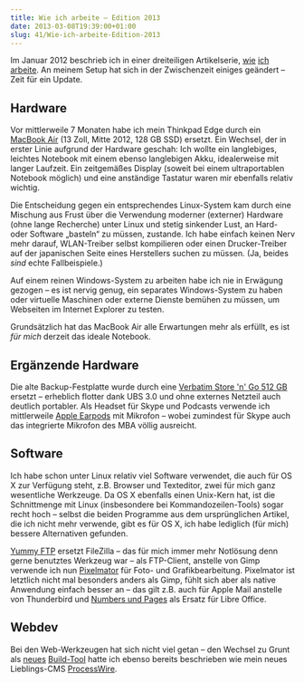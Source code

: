 ```yaml
---
title: Wie ich arbeite – Edition 2013
date: 2013-03-08T19:39:00+01:00
slug: 41/Wie-ich-arbeite-Edition-2013
---
```


Im Januar 2012 beschrieb ich in einer dreiteiligen Artikelserie, [wie](/archiv/22/Wie-ich-arbeite-1-Software.html) [ich](/archiv/23/Wie-ich-arbeite-2-Webdev.html) [arbeite](/archiv/24/Wie-ich-arbeite-3-Hardware.html). An meinem Setup hat sich in der Zwischenzeit einiges geändert – Zeit für ein Update.

## Hardware

Vor mittlerweile 7 Monaten habe ich mein Thinkpad Edge durch ein [MacBook Air](http://www.apple.com/de/macbookair/) (13 Zoll, Mitte 2012, 128 GB SSD) ersetzt. Ein Wechsel, der in erster Linie aufgrund der Hardware geschah: Ich wollte ein langlebiges, leichtes Notebook mit einem ebenso langlebigen Akku, idealerweise mit langer Laufzeit. Ein zeitgemäßes Display (soweit bei einem ultraportablen Notebook möglich) und eine anständige Tastatur waren mir ebenfalls relativ wichtig.

Die Entscheidung gegen ein entsprechendes Linux-System kam durch eine Mischung aus Frust über die Verwendung moderner (externer) Hardware (ohne lange Recherche) unter Linux und stetig sinkender Lust, an Hard- oder Software „basteln“ zu müssen, zustande. Ich habe einfach keinen Nerv mehr darauf, WLAN-Treiber selbst kompilieren oder einen Drucker-Treiber auf der japanischen Seite eines Herstellers suchen zu müssen. (Ja, beides _sind_ echte Fallbeispiele.)

Auf einem reinen Windows-System zu arbeiten habe ich nie in Erwägung gezogen – es ist nervig genug, ein separates Windows-System zu haben oder virtuelle Maschinen oder externe Dienste bemühen zu müssen, um Webseiten im Internet Explorer zu testen.

Grundsätzlich hat das MacBook Air alle Erwartungen mehr als erfüllt, es ist _für mich_ derzeit das ideale Notebook.

## Ergänzende Hardware

Die alte Backup-Festplatte wurde durch eine [Verbatim Store 'n' Go 512 GB](http://www.verbatim.de/de_7/product_store-n-go-ultra-slim-portable-hard-drive-500gb-usb-3-0-black_12457_0_44110.html) ersetzt – erheblich flotter dank UBS 3.0 und ohne externes Netzteil auch deutlich portabler. Als Headset für Skype und Podcasts verwende ich mittlerweile [Apple Earpods](http://store.apple.com/de/product/MD827ZM/A/apple-earpods-mit-fernbedienung-und-mikrofon) mit Mikrofon – wobei zumindest für Skype auch das integrierte Mikrofon des MBA völlig ausreicht.

## Software

Ich habe schon unter Linux relativ viel Software verwendet, die auch für OS X zur Verfügung steht, z.B. Browser und Texteditor, zwei für mich ganz wesentliche Werkzeuge. Da OS X ebenfalls einen Unix-Kern hat, ist die Schnittmenge mit Linux (insbesondere bei Kommandozeilen-Tools) sogar recht hoch – selbst die beiden Programme aus dem ursprünglichen Artikel, die ich nicht mehr verwende, gibt es für OS X, ich habe lediglich (für mich) bessere Alternativen gefunden.

[Yummy FTP](http://www.yummysoftware.com) ersetzt FileZilla – das für mich immer mehr Notlösung denn gerne benutztes Werkzeug war – als FTP-Client, anstelle von Gimp verwende ich nun [Pixelmator](http://www.pixelmator.com) für Foto- und Grafikbearbeitung. Pixelmator ist letztlich nicht mal besonders anders als Gimp, fühlt sich aber als native Anwendung einfach besser an – das gilt z.B. auch für Apple Mail anstelle von Thunderbird und [Numbers und Pages](http://www.apple.com/de/iwork/) als Ersatz für Libre Office.

## Webdev

Bei den Web-Werkzeugen hat sich nicht viel getan – den Wechsel zu Grunt als [neues](/archiv/36/Mein-neues-Build-Tool-Grunt.html) [Build-Tool](/archiv/38/Build-Skript-Errata.html) hatte ich ebenso bereits beschrieben wie mein neues Lieblings-CMS [ProcessWire](/archiv/37/I-ProcessWire.html).
